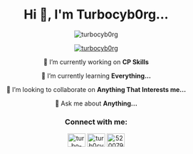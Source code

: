 <h1 align="center">Hi 👋, I'm Turbocyb0rg...</h1>
<p align="center"> <img src="https://komarev.com/ghpvc/?username=turbocyb0rg&label=Profile%20views&color=0e75b6&style=flat" alt="turbocyb0rg" /> </p>

<p align="center"> <a href="https://github.com/ryo-ma/github-profile-trophy"><img src="https://github-profile-trophy.vercel.app/?username=turbocyb0rg" alt="turbocyb0rg" /></a> </p>

<p align="center">🔭 I’m currently working on <strong>CP Skills</strong></p>
<p align="center">🌱 I’m currently learning <strong>Everything...</strong></p>
<p align="center">👯 I’m looking to collaborate on <strong>Anything That Interests me...</strong></p>
<p align="center">💬 Ask me about <strong>Anything...</strong></p>


<h3 align="center">Connect with me:</h3>
<p align="center">
<a href="https://linkedin.com/in/turbo-cyborg-978b3025b" target="blank"><img align="center" src="https://raw.githubusercontent.com/rahuldkjain/github-profile-readme-generator/master/src/images/icons/Social/linked-in-alt.svg" alt="turbo-cyborg-978b3025b" height="30" width="40" /></a>
<a href="https://www.leetcode.com/turb0cyb0rg" target="blank"><img align="center" src="https://raw.githubusercontent.com/rahuldkjain/github-profile-readme-generator/master/src/images/icons/Social/leet-code.svg" alt="turb0cyb0rg" height="30" width="40" /></a>
<a href="https://discord.gg/520079621497159696" target="blank"><img align="center" src="https://raw.githubusercontent.com/rahuldkjain/github-profile-readme-generator/master/src/images/icons/Social/discord.svg" alt="520079621497159696" height="30" width="40" /></a>
</p>

